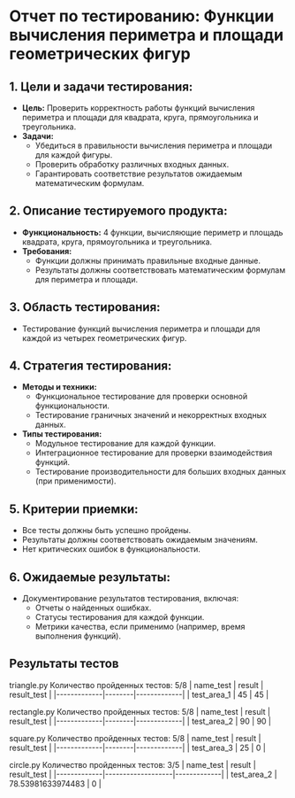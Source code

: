 # Отчет по тестированию: Функции вычисления периметра и площади геометрических фигур

## 1. Цели и задачи тестирования:
- **Цель:** Проверить корректность работы функций вычисления периметра и площади для квадрата, круга, прямоугольника и треугольника.
- **Задачи:**
  - Убедиться в правильности вычисления периметра и площади для каждой фигуры.
  - Проверить обработку различных входных данных.
  - Гарантировать соответствие результатов ожидаемым математическим формулам.

## 2. Описание тестируемого продукта:
- **Функциональность:** 4 функции, вычисляющие периметр и площадь квадрата, круга, прямоугольника и треугольника.
- **Требования:** 
  - Функции должны принимать правильные входные данные.
  - Результаты должны соответствовать математическим формулам для периметра и площади.

## 3. Область тестирования:
- Тестирование функций вычисления периметра и площади для каждой из четырех геометрических фигур.

## 4. Стратегия тестирования:
- **Методы и техники:** 
  - Функциональное тестирование для проверки основной функциональности.
  - Тестирование граничных значений и некорректных входных данных.
- **Типы тестирования:**
  - Модульное тестирование для каждой функции.
  - Интеграционное тестирование для проверки взаимодействия функций.
  - Тестирование производительности для больших входных данных (при применимости).
   
## 5. Критерии приемки:
- Все тесты должны быть успешно пройдены.
- Результаты должны соответствовать ожидаемым значениям.
- Нет критических ошибок в функциональности.

## 6. Ожидаемые результаты:
- Документирование результатов тестирования, включая:
  - Отчеты о найденных ошибках.
  - Статусы тестирования для каждой функции.
  - Метрики качества, если применимо (например, время выполнения функций).

## Результаты тестов
triangle.py
Количество пройденных тестов: 5/8
| name_test   | result | result_test |
|-------------|--------|-------------|
| test_area_1 | 45     | 45          |

rectangle.py
Количество пройденных тестов: 5/8
| name_test   | result | result_test |
|-------------|--------|-------------|
| test_area_2 | 90     | 90          |

square.py
Количество пройденных тестов: 5/8
| name_test   | result | result_test |
|-------------|--------|-------------|
| test_area_3 | 25     | 0           |

circle.py
Количество пройденных тестов: 3/5
| name_test   | result            | result_test |
|-------------|-------------------|-------------|
| test_area_2 | 78.53981633974483 | 0           |
